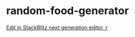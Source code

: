 # random-food-generator

[Edit in StackBlitz next generation editor ⚡️](https://stackblitz.com/~/github.com/hamisbela/random-food-generator)